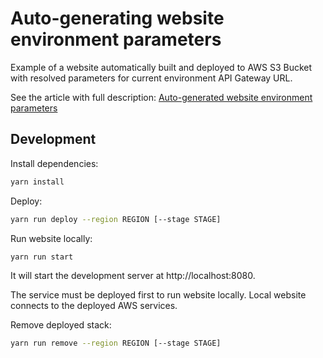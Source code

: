 # Auto-generating website environment parameters

Example of a website automatically built and deployed to AWS S3 Bucket
with resolved parameters for current environment API Gateway URL. 

See the article with full description:
[Auto-generated website environment parameters](https://betterdev.blog/auto-generated-website-environment-parameters/)

## Development

Install dependencies:

```bash
yarn install
```

Deploy:

```bash
yarn run deploy --region REGION [--stage STAGE]
```

Run website locally:

```bash
yarn run start
```

It will start the development server at http://localhost:8080.

The service must be deployed first to run website locally.
Local website connects to the deployed AWS services.

Remove deployed stack:

```bash
yarn run remove --region REGION [--stage STAGE]
```
